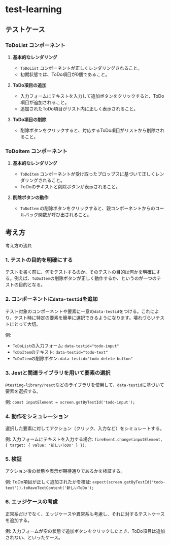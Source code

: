 # test-learning

## テストケース

### ToDoList コンポーネント

1. **基本的なレンダリング**
    - `ToDoList` コンポーネントが正しくレンダリングされること。
    - 初期状態では、ToDo項目が0個であること。

2. **ToDo項目の追加**
    - 入力フォームにテキストを入力して追加ボタンをクリックすると、ToDo項目が追加されること。
    - 追加されたToDo項目がリスト内に正しく表示されること。

3. **ToDo項目の削除**
    - 削除ボタンをクリックすると、対応するToDo項目がリストから削除されること。

### ToDoItem コンポーネント

1. **基本的なレンダリング**
    - `ToDoItem` コンポーネントが受け取ったプロップスに基づいて正しくレンダリングされること。
    - ToDoのテキストと削除ボタンが表示されること。

2. **削除ボタンの動作**
    - `ToDoItem` の削除ボタンをクリックすると、親コンポーネントからのコールバック関数が呼び出されること。

## 考え方

考え方の流れ

### 1. テストの目的を明確にする

テストを書く前に、何をテストするのか、そのテストの目的は何かを明確にする。例えば、`ToDoItem`の削除ボタンが正しく動作するか、というのが一つのテストの目的となる。

### 2. コンポーネントに`data-testid`を追加

テスト対象のコンポーネントや要素に一意の`data-testid`をつける。これにより、テスト時に特定の要素を簡単に選択できるようになります。壊れづらいテストにとって大切。

例:
- `ToDoList`の入力フォーム: `data-testid="todo-input"`
- `ToDoItem`のテキスト: `data-testid="todo-text"`
- `ToDoItem`の削除ボタン: `data-testid="todo-delete-button"`

### 3. Jestと関連ライブラリを用いて要素の選択

`@testing-library/react`などのライブラリを使用して、`data-testid`に基づいて要素を選択する。

例:
`const inputElement = screen.getByTestId('todo-input');`

### 4. 動作をシミュレーション

選択した要素に対してアクション（クリック、入力など）をシミュレートする。

例:
入力フォームにテキストを入力する場合: `fireEvent.change(inputElement, { target: { value: '新しいToDo' } });`

### 5. 検証

アクション後の状態や表示が期待通りであるかを検証する。

例:
ToDo項目が正しく追加されたかを検証: `expect(screen.getByTestId('todo-text')).toHaveTextContent('新しいToDo');`

### 6. エッジケースの考慮

正常系だけでなく、エッジケースや異常系も考慮し、それに対するテストケースを追加する。

例:
入力フォームが空の状態で追加ボタンをクリックしたとき、ToDo項目は追加されない、といったケース。

